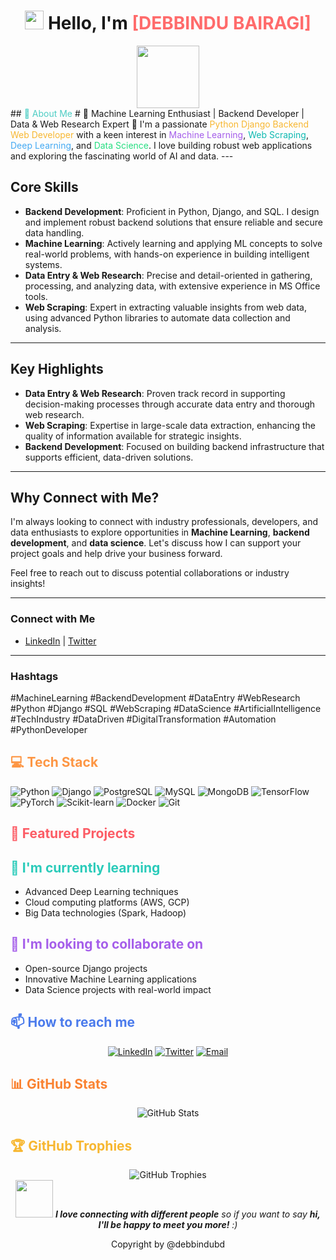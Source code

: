 <h1 align="center">
  <img src="https://media.giphy.com/media/hvRJCLFzcasrR4ia7z/giphy.gif" width="30px"/>
  Hello, I'm <span style="color: #ff6b6b;">[DEBBINDU BAIRAGI]</span>
</h1>

<div id="header" align="center">
  <img src="https://media.giphy.com/media/M9gbBd9nbDrOTu1Mqx/giphy.gif" width="100"/>
</div>

<div align="center">
  <img src="https://komarev.com/ghpvc/?username=debbindubd&style=flat-square&color=blue" alt=""/>
</div>
## <span style="color: #4ecdc4;">🚀 About Me</span>
# 🌟 Machine Learning Enthusiast | Backend Developer | Data & Web Research Expert 🌟
I'm a passionate <span style="color: #f7b731;">Python Django Backend Web Developer</span> with a keen interest in <span style="color: #a55eea;">Machine Learning</span>, <span style="color: #0fb9b1;">Web Scraping</span>, <span style="color: #45aaf2;">Deep Learning</span>, and <span style="color: #26de81;">Data Science</span>. I love building robust web applications and exploring the fascinating world of AI and data.
---

## Core Skills

- **Backend Development**: Proficient in Python, Django, and SQL. I design and implement robust backend solutions that ensure reliable and secure data handling.
- **Machine Learning**: Actively learning and applying ML concepts to solve real-world problems, with hands-on experience in building intelligent systems.
- **Data Entry & Web Research**: Precise and detail-oriented in gathering, processing, and analyzing data, with extensive experience in MS Office tools.
- **Web Scraping**: Expert in extracting valuable insights from web data, using advanced Python libraries to automate data collection and analysis.

---

## Key Highlights

- **Data Entry & Web Research**: Proven track record in supporting decision-making processes through accurate data entry and thorough web research.
- **Web Scraping**: Expertise in large-scale data extraction, enhancing the quality of information available for strategic insights.
- **Backend Development**: Focused on building backend infrastructure that supports efficient, data-driven solutions.

---

## Why Connect with Me?

I'm always looking to connect with industry professionals, developers, and data enthusiasts to explore opportunities in **Machine Learning**, **backend development**, and **data science**. Let's discuss how I can support your project goals and help drive your business forward.

Feel free to reach out to discuss potential collaborations or industry insights!

---

### Connect with Me

- [LinkedIn](https://www.linkedin.com/in/yourprofile/) | [Twitter](https://twitter.com/yourprofile)

---

### Hashtags

#MachineLearning #BackendDevelopment #DataEntry #WebResearch #Python #Django #SQL #WebScraping #DataScience #ArtificialIntelligence #TechIndustry #DataDriven #DigitalTransformation #Automation #PythonDeveloper

## <span style="color: #fd9644;">💻 Tech Stack</span>
![Python](https://img.shields.io/badge/-Python-3776AB?style=flat-square&logo=Python&logoColor=white)
![Django](https://img.shields.io/badge/-Django-092E20?style=flat-square&logo=Django&logoColor=white)
![PostgreSQL](https://img.shields.io/badge/-PostgreSQL-336791?style=flat-square&logo=PostgreSQL&logoColor=white)
![MySQL](https://img.shields.io/badge/-MySQL-4479A1?style=flat-square&logo=MySQL&logoColor=white)
![MongoDB](https://img.shields.io/badge/-MongoDB-47A248?style=flat-square&logo=MongoDB&logoColor=white)
![TensorFlow](https://img.shields.io/badge/-TensorFlow-FF6F00?style=flat-square&logo=TensorFlow&logoColor=white)
![PyTorch](https://img.shields.io/badge/-PyTorch-EE4C2C?style=flat-square&logo=PyTorch&logoColor=white)
![Scikit-learn](https://img.shields.io/badge/-Scikit_Learn-F7931E?style=flat-square&logo=scikit-learn&logoColor=white)
![Docker](https://img.shields.io/badge/-Docker-2496ED?style=flat-square&logo=Docker&logoColor=white)
![Git](https://img.shields.io/badge/-Git-F05032?style=flat-square&logo=Git&logoColor=white)
## <span style="color: #fc5c65;">🌟 Featured Projects</span>


## <span style="color: #2bcbba;">🌱 I'm currently learning</span>
- Advanced Deep Learning techniques
- Cloud computing platforms (AWS, GCP)
- Big Data technologies (Spark, Hadoop)

## <span style="color: #a55eea;">👯 I'm looking to collaborate on</span>
- Open-source Django projects
- Innovative Machine Learning applications
- Data Science projects with real-world impact

## <span style="color: #4b7bec;">📫 How to reach me</span>
<div align="center">
  
[![LinkedIn](https://img.shields.io/badge/LinkedIn-0077B5?style=for-the-badge&logo=linkedin&logoColor=white)](Your_LinkedIn_URL)
[![Twitter](https://img.shields.io/badge/Twitter-1DA1F2?style=for-the-badge&logo=twitter&logoColor=white)](https:/twitter.com/debbindubd)
[![Email](https://img.shields.io/badge/Email-D14836?style=for-the-badge&logo=gmail&logoColor=white)](mailto:me@debbairagi.com.bd)
  
</div>

## <span style="color: #fa8231;">📊 GitHub Stats</span>
<div align="center">
  <img src="https://github-readme-stats.vercel.app/api?username=YourGitHubUsername&show_icons=true&theme=radical" alt="GitHub Stats" />
</div>

## <span style="color: #f7b731;">🏆 GitHub Trophies</span>
<div align="center">
  <img src="https://github-profile-trophy.vercel.app/?username=YourGitHubUsername&theme=darkhub&row=1&column=6" alt="GitHub Trophies" />
</div>

<div align="center">
  <img src="https://media.giphy.com/media/LnQjpWaON8nhr21vNW/giphy.gif" width="60"> <em><b>I love connecting with different people</b> so if you want to say <b>hi, I'll be happy to meet you more!</b> :)</em>
</div>

<div align="center">
  <div class="flex justify-center space-x-6 mb-4">
    <a href="https://github.com/debbindubd" target="_blank" class="hover:text-white transition-colors">
      <i class="fab fa-github text-2xl"></i>
    </a>
    <a href="https://x.com/debbindubd" target="_blank" class="hover:text-white transition-colors">
      <i class="fab fa-twitter text-2xl"></i>
    </a>
    <a href="https://www.linkedin.com/in/debbindubd/" target="_blank" class="hover:text-white transition-colors">
      <i class="fab fa-linkedin text-2xl"></i>
    </a>
    <a href="https://www.facebook.com/debbindubd" target="_blank" class="hover:text-white transition-colors">
      <i class="fab fa-facebook text-2xl"></i>
    </a>
    <a href="https://www.instagram.com/debbindubd/" target="_blank" class="hover:text-white transition-colors">
      <i class="fab fa-instagram text-2xl"></i>
    </a>
  </div>
  <p class="text-sm">Copyright by @debbindubd</p>
</div>
